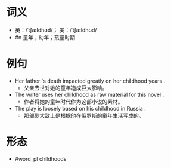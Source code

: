 # 词义
- 英：/ˈtʃaɪldhʊd/； 美：/ˈtʃaɪldhʊd/
- #n 童年；幼年；孩童时期
# 例句
- Her father 's death impacted greatly on her childhood years .
	- 父亲去世对她的童年造成巨大影响。
- The writer uses her childhood as raw material for this novel .
	- 作者将她的童年时代作为这部小说的素材。
- The play is loosely based on his childhood in Russia .
	- 那部剧大致上是根据他在俄罗斯的童年生活写成的。
# 形态
- #word_pl childhoods
